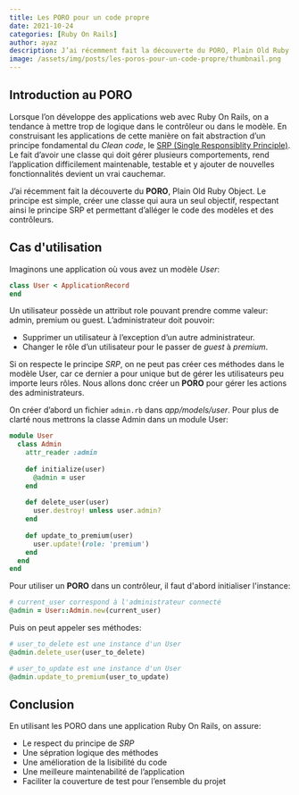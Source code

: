 ```yaml
---
title: Les PORO pour un code propre
date: 2021-10-24
categories: [Ruby On Rails]
author: ayaz
description: J’ai récemment fait la découverte du PORO, Plain Old Ruby Object. Le principe est simple, créer une classe qui aura un seul objectif, respectant ainsi le principe SRP et permettant d’alléger le code des modèles et des contrôleurs.
image: /assets/img/posts/les-poros-pour-un-code-propre/thumbnail.png
---
```


## Introduction au PORO
Lorsque l’on développe des applications web avec Ruby On Rails, on a tendance à mettre trop de logique dans le contrôleur ou dans le modèle. En construisant les applications de cette manière on fait abstraction d’un principe fondamental du *Clean code*, le [SRP (Single Responsiblity Principle)](https://fr.wikipedia.org/wiki/Principe_de_responsabilit%C3%A9_unique). Le fait d’avoir une classe qui doit gérer plusieurs comportements, rend l’application difficilement maintenable, testable et y ajouter de nouvelles fonctionnalités devient un vrai cauchemar.

J’ai récemment fait la découverte du **PORO**, Plain Old Ruby Object. Le principe est simple, créer une classe qui aura un seul objectif, respectant ainsi le principe SRP et permettant d’alléger le code des modèles et des contrôleurs.

## Cas d'utilisation
Imaginons une application où vous avez un modèle *User*:
```ruby
class User < ApplicationRecord
end
```
Un utilisateur possède un attribut role pouvant prendre comme valeur: admin, premium ou guest. L’administrateur doit pouvoir:
- Supprimer un utilisateur à l’exception d’un autre administrateur.
- Changer le rôle d’un utilisateur pour le passer de *guest* à *premium*.

Si on respecte le principe *SRP*, on ne peut pas créer ces méthodes dans le modèle User, car ce dernier a pour unique but de gérer les utilisateurs peu importe leurs rôles. Nous allons donc créer un **PORO** pour gérer les actions des administrateurs.

On créer d’abord un fichier `admin.rb` dans *app/models/user*. Pour plus de clarté nous mettrons la classe Admin dans un module User: 
```ruby
module User
  class Admin
    attr_reader :admin
  
    def initialize(user)
      @admin = user
    end
    
    def delete_user(user)
      user.destroy! unless user.admin?
    end
    
    def update_to_premium(user)
      user.update!(role: 'premium')
    end
  end
end
```

Pour utiliser un **PORO** dans un contrôleur, il faut d'abord initialiser l'instance:
```ruby
# current_user correspond à l'administrateur connecté
@admin = User::Admin.new(current_user)
```

Puis on peut appeler ses méthodes:
```ruby
# user_to_delete est une instance d'un User
@admin.delete_user(user_to_delete)

# user_to_update est une instance d'un User
@admin.update_to_premium(user_to_update)
```
## Conclusion
En utilisant les PORO dans une application Ruby On Rails, on assure:
- Le respect du principe de *SRP*
- Une sépration logique des méthodes
- Une amélioration de la lisibilité du code
- Une meilleure maintenabilité de l’application
- Faciliter la couverture de test pour l’ensemble du projet
